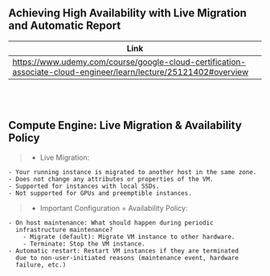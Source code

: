 ## Achieving High Availability with Live Migration and Automatic Report

| Link |
| ---- |
| https://www.udemy.com/course/google-cloud-certification-associate-cloud-engineer/learn/lecture/25121402#overview |

<br />
<br />



## Compute Engine: Live Migration & Availability Policy

> - Live Migration:

```plaintext
- Your running instance is migrated to another host in the same zone.
- Does not change any attributes or properties of the VM.
- Supported for instances with local SSDs.
- Not supported for GPUs and preemptible instances.
```

> - Important Configuration = Availability Policy:

```plaintext
- On host maintenance: What should happen during periodic
  infrastructure maintenance?
    - Migrate (default): Migrate VM instance to other hardware.
    - Terminate: Stop the VM instance.
- Automatic restart: Restart VM instances if they are terminated
  due to non-user-initiated reasons (maintenance event, hardware
  failure, etc.)
```

